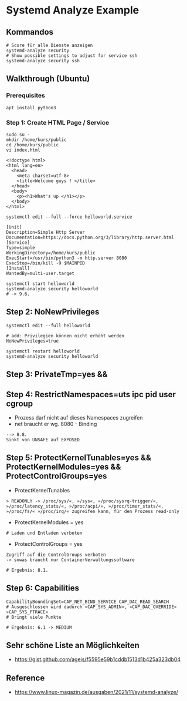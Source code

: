 # Systemd Analyze Example 

## Kommandos 

```
# Score für alle Dienste anzeigen 
systemd-analyze security
# Show possible settings to adjust for service ssh 
systemd-analyze security ssh 
```

## Walkthrough (Ubuntu)

### Prerequisites 

```
apt install python3
```

### Step 1: Create HTML Page / Service 

```
sudo su -
mkdir /home/kurs/public
cd /home/kurs/public
vi index.html 
```

```
<!doctype html>
<html lang=en>
  <head>
    <meta charset=utf-8>
    <title>Welcome guys ! </title>
  </head>
  <body>
    <p><h1>What's up </h1></p>
  </body>
</html>
```

```
systemctl edit --full --force helloworld.service 
```

```
[Unit]
Description=Simple Http Server
Documentation=https://docs.python.org/3/library/http.server.html
[Service]
Type=simple
WorkingDirectory=/home/kurs/public
ExecStart=/usr/bin/python3 -m http.server 8080
ExecStop=/bin/kill -9 $MAINPID
[Install]
WantedBy=multi-user.target
```

```
systemctl start helloworld
systemd-analyze security helloworld
# -> 9.6. 
```

## Step 2: NoNewPrivileges 

```
systemctl edit --full helloworld
```

```
# add: Privilegien können nicht erhöht werden 
NoNewPrivileges=true
```

```
systemctl restart helloworld
systemd-analyze security helloworld 
```

## Step 3: PrivateTmp=yes && 



## Step 4: RestrictNamespaces=uts ipc pid user cgroup  

  * Prozess darf nicht auf dieses Namespaces zugreifen
  * net braucht er wg. 8080 - Binding 

```
--> 8.8.
Sinkt von UNSAFE auf EXPOSED
```

## Step 5: ProtectKernelTunables=yes && ProtectKernelModules=yes && ProtectControlGroups=yes

  * ProtectKernelTunables

```
> READONLY -> /proc/sys/«, »/sys«, »/proc/sysrq-trigger/«, »/proc/latency_stats/«, »/proc/acpi/«, »/proc/timer_stats/«, »/proc/fs/« »/proc/irq/« zugreifen kann, für den Prozess read-only 
```

  * ProtectKernelModules = yes

```
# Laden und Entladen verboten
```

  * ProtectControlGroups = yes

```
Zugriff auf die ControlGroups verboten
-> sowas braucht nur ContainerVerwaltungssoftware 
```

```
# Ergebnis: 8.1.
```

## Step 6: Capabilities 

```
CapabilityBoundingSet=CAP_NET_BIND_SERVICE CAP_DAC_READ_SEARCH 
# Ausgeschlossen wird dadurch »CAP_SYS_ADMIN«, »CAP_DAC_OVERRIDE« »CAP_SYS_PTRACE«
# Bringt viele Punkte
```

```
# Ergebnis: 6.1 -> MEDIUM 
```

## Sehr schöne Liste an Möglichkeiten 

   * https://gist.github.com/ageis/f5595e59b1cddb1513d1b425a323db04

## Reference 

   * https://www.linux-magazin.de/ausgaben/2021/11/systemd-analyze/
  
